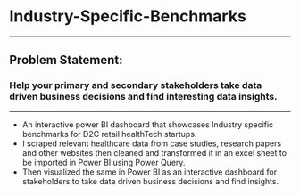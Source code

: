 # Industry-Specific-Benchmarks
---
## Problem Statement:
### Help your primary and secondary stakeholders take data driven business decisions and find interesting data insights.
---

- An interactive power BI dashboard that showcases Industry specific benchmarks for D2C retail healthTech startups.
- I scraped relevant healthcare data from case studies, research papers and other websites then cleaned and transformed it in an excel sheet to be imported in Power BI using Power Query.
- Then visualized the same in Power BI as an interactive dashboard for stakeholders to take data driven business decisions and find insights.
